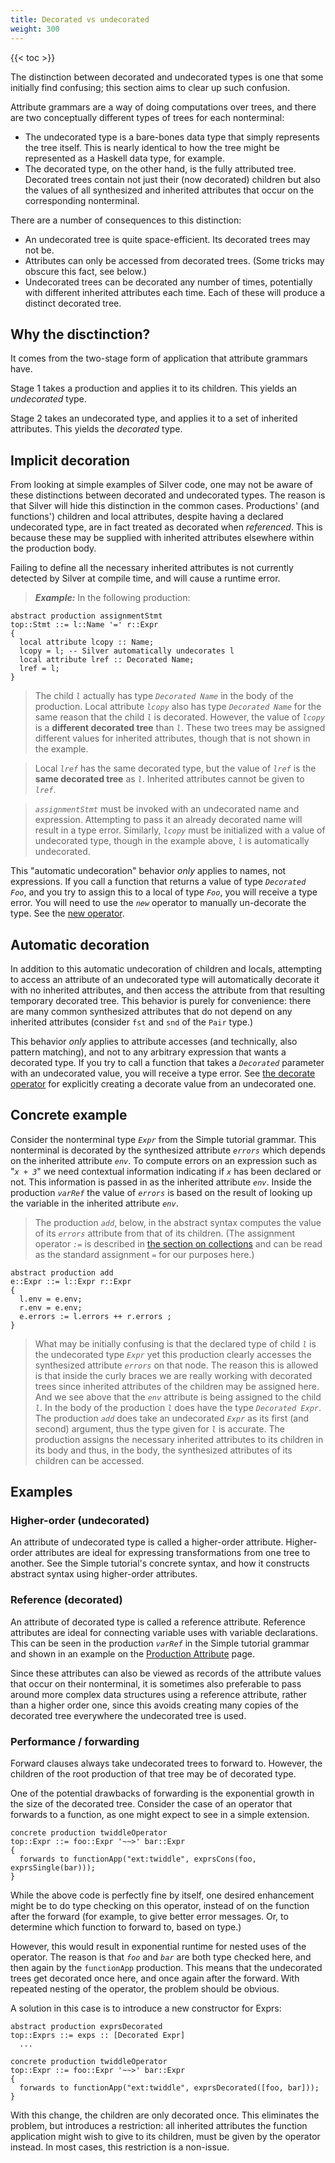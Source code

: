 ```yaml
---
title: Decorated vs undecorated
weight: 300
---
```


{{< toc >}}

The distinction between decorated and undecorated types is one that some initially find confusing; this section aims to clear up such confusion.

Attribute grammars are a way of doing computations over trees, and there are two conceptually different types of trees for each nonterminal:

  * The undecorated type is a bare-bones data type that simply represents the tree itself.  This is nearly identical to how the tree might be represented as a Haskell data type, for example.
  * The decorated type, on the other hand, is the fully attributed tree.  Decorated trees contain not just their (now decorated) children but also the values of all synthesized and inherited attributes that occur on the corresponding nonterminal.

There are a number of consequences to this distinction:

  * An undecorated tree is quite space-efficient. Its decorated trees may not be.
  * Attributes can only be accessed from decorated trees.  (Some tricks may obscure this fact, see below.)
  * Undecorated trees can be decorated any number of times, potentially with different inherited attributes each time.  Each of these will produce a distinct decorated tree.

## Why the disctinction?

It comes from the two-stage form of application that attribute grammars have.

Stage 1 takes a production and applies it to its children.  This yields an _undecorated_ type.

Stage 2 takes an undecorated type, and applies it to a set of inherited attributes.  This yields the _decorated_ type.

## Implicit decoration

From looking at simple examples of Silver code, one may not be aware of these distinctions between decorated and undecorated types. The reason is that Silver will hide this distinction in the common cases. Productions' (and functions') children and local attributes, despite having a declared undecorated type, are in fact treated as decorated when _referenced_.  This is because these may be supplied with inherited attributes elsewhere within the production body.

Failing to define all the necessary inherited attributes is not currently detected by Silver at compile time, and will cause a runtime error.

> _**Example:**_
> In the following production:
```
abstract production assignmentStmt
top::Stmt ::= l::Name '=' r::Expr
{
  local attribute lcopy :: Name;
  lcopy = l; -- Silver automatically undecorates l
  local attribute lref :: Decorated Name;
  lref = l;
}
```

> The child _`l`_ actually has type _`Decorated Name`_ in the body of the production.  Local attribute _`lcopy`_ also has type _`Decorated Name`_ for the same reason that the child _`l`_ is decorated.  However, the value of _`lcopy`_ is a **different decorated tree** than _`l`_. These two trees may be assigned different values for inherited attributes, though that is not shown in the example.

> Local _`lref`_ has the same decorated type, but the value of _`lref`_ is the **same decorated tree** as _`l`_.  Inherited attributes cannot be given to _`lref`_.

> _`assignmentStmt`_ must be invoked with an undecorated name and expression. Attempting to pass it an already decorated name will result in a type error. Similarly, _`lcopy`_ must be initialized with a value of undecorated type, though in the example above, _`l`_ is automatically undecorated.

This "automatic undecoration" behavior _only_ applies to names, not expressions.  If you call a function that returns a value of type _`Decorated Foo`_, and you try to assign this to a local of type _`Foo`_, you will receive a type error.  You will need to use the _`new`_ operator to manually un-decorate the type. See the [new operator](/silver/ref/expr/new/).

## Automatic decoration

In addition to this automatic undecoration of children and locals, attempting to access an attribute of an undecorated type will automatically decorate it with no inherited attributes, and then access the attribute from that resulting temporary decorated tree.  This behavior is purely for convenience: there are many common synthesized attributes that do not depend on any inherited attributes (consider `fst` and `snd` of the `Pair` type.)

This behavior _only_ applies to attribute accesses (and technically, also pattern matching), and not to any arbitrary expression that wants a decorated type.  If you try to call a function that takes a _`Decorated`_ parameter with an undecorated value, you will receive a type error. See [the decorate operator](/silver/ref/expr/decorate/) for explicitly creating a decorate value from an undecorated one.

## Concrete example

Consider the nonterminal type _`Expr`_ from the Simple tutorial grammar.  This nonterminal is decorated by the synthesized attribute _`errors`_ which depends on the inherited attribute _`env`_.  To compute errors on an expression such as "_`x + 3`_" we need contextual information indicating if _`x`_ has been declared or not.  This information is passed in as the inherited attribute _`env`_. Inside the production _`varRef`_ the value of _`errors`_ is based on the result of looking up the variable in the inherited attribute _`env`_.

> The production _`add`_, below, in the abstract syntax computes the value of its _`errors`_ attribute from that of its children. (The assignment operator _`:=`_ is described in [the section on collections](/silver/concepts/collections/) and can be read as the standard assignment _`=`_ for our purposes here.)
```
abstract production add 
e::Expr ::= l::Expr r::Expr 
{
  l.env = e.env;
  r.env = e.env;
  e.errors := l.errors ++ r.errors ;
}
```
> What may be initially confusing is that the declared type of child _`l`_ is the undecorated type _`Expr`_ yet this production clearly accesses the synthesized attribute _`errors`_ on that node. The reason this is allowed is that inside the curly braces we are really working with decorated trees since inherited attributes of the children may be assigned here.  And we see above that the _`env`_ attribute is being assigned to the child _`l`_. In the body of the production _`l`_ does have the type _`Decorated Expr`_. The production _`add`_ does take an undecorated _`Expr`_ as its first (and second) argument, thus the type given for _`l`_ is accurate.  The production assigns the necessary inherited attributes to its children in its body and thus, in the body, the synthesized attributes of its children can be accessed.

## Examples

### Higher-order (undecorated)

An attribute of undecorated type is called a higher-order attribute.
Higher-order attributes are ideal for expressing
transformations from one tree to another.  See the Simple tutorial's concrete
syntax, and how it constructs abstract syntax using higher-order attributes.

### Reference (decorated)

An attribute of decorated type is called a reference attribute.
Reference attributes are ideal for connecting variable uses with variable
declarations.  This can be seen in the production _`varRef`_ in
the Simple tutorial grammar and shown in an example on the
[Production Attribute](/silver/ref/stmt/locals/) page.

Since these attributes can also be viewed as records of the attribute values
that occur on their nonterminal, it is sometimes also preferable to pass
around more complex data structures using a reference attribute, rather than
a higher order one, since this avoids creating many copies of the decorated
tree everywhere the undecorated tree is used.

### Performance / forwarding

Forward clauses always take undecorated trees to forward to. However, the
children of the root production of that tree may be of decorated type.

One of the potential drawbacks of forwarding is the exponential growth in the
size of the decorated tree.  Consider the case of an operator that forwards to
a function, as one might expect to see in a simple extension.

```
concrete production twiddleOperator
top::Expr ::= foo::Expr '~~>' bar::Expr
{
  forwards to functionApp("ext:twiddle", exprsCons(foo, exprsSingle(bar)));
}
```

While the above code is perfectly fine by itself, one desired enhancement might
be to do type checking on this operator, instead of on the function after the
forward (for example, to give better error messages. Or, to determine which
function to forward to, based on type.)

However, this would result in exponential runtime for nested uses of the operator. The reason is that _`foo`_ and _`bar`_ are both type checked here, and then
again by the `functionApp` production.  This means that the undecorated trees get decorated once here, and once again after the forward. With repeated nesting of the operator, the problem should be obvious.

A solution in this case is to introduce a new constructor for Exprs:

```
abstract production exprsDecorated
top::Exprs ::= exps :: [Decorated Expr]
  ...

concrete production twiddleOperator
top::Expr ::= foo::Expr '~~>' bar::Expr
{
  forwards to functionApp("ext:twiddle", exprsDecorated([foo, bar]));
}
```

With this change, the children are only decorated once.  This eliminates the problem, but introduces a restriction: all inherited attributes the function application might wish to give to its children, must be given by the operator instead. In most cases, this restriction is a non-issue.
